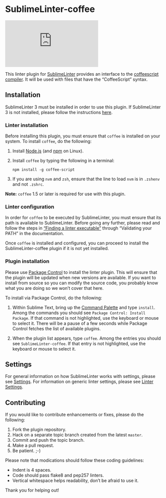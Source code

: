 SublimeLinter-coffee
=========================

[![Build Status](https://khancdn.eu/badges.php?service=https%3A%2F%2Ftravis-ci.org%2FSublimeLinter%2FSublimeLinter-coffee.png%3Fbranch%3Dmaster)](https://travis-ci.org/SublimeLinter/SublimeLinter-coffee)

This linter plugin for [SublimeLinter](http://sublimelinter.readthedocs.org) provides an interface to the [coffeescript compiler](http://coffeescript.org). It will be used with files that have the “CoffeeScript” syntax.

## Installation
SublimeLinter 3 must be installed in order to use this plugin. If SublimeLinter 3 is not installed, please follow the instructions [here](http://sublimelinter.readthedocs.org/en/latest/installation.html).

### Linter installation
Before installing this plugin, you must ensure that `coffee` is installed on your system. To install `coffee`, do the following:

1. Install [Node.js](http://nodejs.org) (and [npm](https://github.com/joyent/node/wiki/Installing-Node.js-via-package-manager) on Linux).

1. Install `coffee` by typing the following in a terminal:
   ```
   npm install -g coffee-script
   ```

1. If you are using `nvm` and `zsh`, ensure that the line to load `nvm` is in `.zshenv` and not `.zshrc`.

**Note:** `coffee` 1.5 or later is required for use with this plugin.

### Linter configuration
In order for `coffee` to be executed by SublimeLinter, you must ensure that its path is available to SublimeLinter. Before going any further, please read and follow the steps in [“Finding a linter executable”](http://sublimelinter.readthedocs.org/en/latest/troubleshooting.html#finding-a-linter-executable) through “Validating your PATH” in the documentation.

Once `coffee` is installed and configured, you can proceed to install the SublimeLinter-coffee plugin if it is not yet installed.

### Plugin installation
Please use [Package Control](https://sublime.wbond.net/installation) to install the linter plugin. This will ensure that the plugin will be updated when new versions are available. If you want to install from source so you can modify the source code, you probably know what you are doing so we won’t cover that here.

To install via Package Control, do the following:

1. Within Sublime Text, bring up the [Command Palette](http://docs.sublimetext.info/en/sublime-text-3/extensibility/command_palette.html) and type `install`. Among the commands you should see `Package Control: Install Package`. If that command is not highlighted, use the keyboard or mouse to select it. There will be a pause of a few seconds while Package Control fetches the list of available plugins.

1. When the plugin list appears, type `coffee`. Among the entries you should see `SublimeLinter-coffee`. If that entry is not highlighted, use the keyboard or mouse to select it.

## Settings
For general information on how SublimeLinter works with settings, please see [Settings](http://sublimelinter.readthedocs.org/en/latest/settings.html). For information on generic linter settings, please see [Linter Settings](http://sublimelinter.readthedocs.org/en/latest/linter_settings.html).

## Contributing
If you would like to contribute enhancements or fixes, please do the following:

1. Fork the plugin repository.
1. Hack on a separate topic branch created from the latest `master`.
1. Commit and push the topic branch.
1. Make a pull request.
1. Be patient.  ;-)

Please note that modications should follow these coding guidelines:

- Indent is 4 spaces.
- Code should pass flake8 and pep257 linters.
- Vertical whitespace helps readability, don’t be afraid to use it.

Thank you for helping out!
